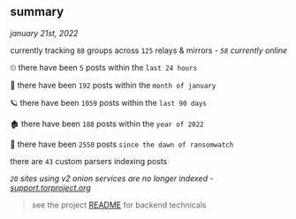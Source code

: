 
## summary
_january 21st, 2022_

currently tracking `88` groups across `125` relays & mirrors - _`58` currently online_

⏲ there have been `5` posts within the `last 24 hours`

🦈 there have been `192` posts within the `month of january`

🪐 there have been `1059` posts within the `last 90 days`

🏚 there have been `188` posts within the `year of 2022`

🦕 there have been `2550` posts `since the dawn of ransomwatch`

there are `43` custom parsers indexing posts

_`20` sites using v2 onion services are no longer indexed - [support.torproject.org](https://support.torproject.org/onionservices/v2-deprecation/)_

> see the project [README](https://github.com/thetanz/ransomwatch#ransomwatch--) for backend technicals
